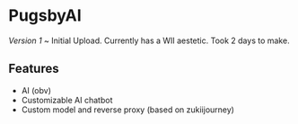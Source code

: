 # PugsbyAI
*Version 1* ~ Initial Upload. Currently has a WII aestetic. Took 2 days to make.

## Features
- AI (obv)
- Customizable AI chatbot
- Custom model and reverse proxy (based on zukiijourney)
